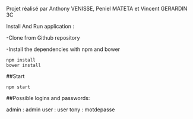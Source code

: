 Projet réalisé par Anthony VENISSE, Peniel MATETA et Vincent GERARDIN 3C

Install And Run application :

-Clone from Github repository

-Install the dependencies with npm and bower
```
npm install
bower install
```

##Start 

```
npm start
```

##Possible logins and passwords:

admin : admin
user : user
tony : motdepasse

